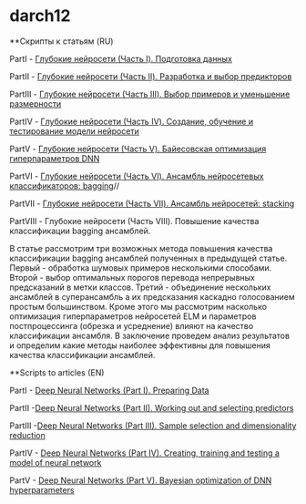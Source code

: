 # darch12
**Скрипты к статьям (RU)

PartI - [Глубокие нейросети (Часть I). Подготовка данных](https://www.mql5.com/ru/articles/3486)
        
PartII - [Глубокие нейросети (Часть II). Разработка и выбор предикторов](https://www.mql5.com/ru/articles/3507)

PartIII - [Глубокие нейросети (Часть III). Выбор примеров и уменьшение размерности](https://www.mql5.com/ru/articles/3526)

PartIV - [Глубокие нейросети (Часть IV). Создание, обучение и тестирование модели нейросети](https://www.mql5.com/ru/articles/3473)
         
PartV - [Глубокие нейросети (Часть V). Байесовская оптимизация гиперпараметров DNN](https://www.mql5.com/ru/articles/4225)
        
PartVI - [Глубокие нейросети (Часть VI). Ансамбль нейросетевых классификаторов: bagging](https://www.mql5.com/ru/articles/4227)//
    
PartVII - [Глубокие нейросети (Часть VII). Ансамбль нейросетей: stacking](https://www.mql5.com/ru/articles/4228)

PartVIII - Глубокие нейросети (Часть VIII). Повышение качества классификации bagging ансамблей.

   В статье рассмотрим три возможных метода повышения качества классификации bagging ансамблей полученных в предыдущей статье. Первый - обработка шумовых примеров несколькими способами. Второй - выбор оптимальных порогов перевода непрерывных предсказаний в метки классов. Третий - объединение нескольких ансамблей в суперансамбль а их предсказания каскадно голосованием простым большинством. Кроме этого мы рассмотрим насколько оптимизация гиперпараметров нейросетей ELM и параметров постпроцессинга (обрезка и усреднение) влияют на качество классификации ансамбля. В заключение проведем анализ результатов и определим какие методы наиболее эффективны для повышения качества классификации ансамблей.

**Scripts to articles (EN) 

PartI - [Deep Neural Networks (Part I). Preparing Data ](https://www.mql5.com/en/articles/3486)

PartII -[Deep Neural Networks (Part II). Working out and selecting predictors](https://www.mql5.com/en/articles/3507)

PartIII -[Deep Neural Networks (Part III). Sample selection and dimensionality reduction](https://www.mql5.com/en/articles/3526)

PartIV - [Deep Neural Networks (Part IV). Creating, training and testing a model of neural network ](https://www.mql5.com/en/articles/3473)

PartV - [Deep Neural Networks (Part V). Bayesian optimization of DNN hyperparameters](https://www.mql5.com/en/articles/4225)

